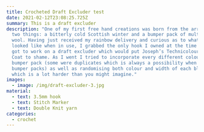 ```yaml
---
title: Crocheted Draft Excluder test
date: 2021-02-12T23:08:25.725Z
summary: This is a draft excluder
description: "One of my first free hand creations was born from the arrival of
  two things: a bitterly cold Scottish winter and a bumper pack of multicoloured
  wool. Having just received my rainbow delivery and curious as to what they
  looked like when in use, I grabbed the only hook I owned at the time (4mm) and
  got to work on a draft excluder which would put Joseph’s Technicolour Dream
  Coat to shame. As I went I tried to incorporate every different colour in the
  bumper pack (some were duplicates which is always a possibility when buying
  bumper packs) as well as randomising both colour and width of each block;
  which is a lot harder than you might imagine."
images:
  - image: /img/draft-excluder-3.jpg
material:
  - text: 3.5mm hook
  - text: Stitch Marker
  - text: Double Knit yarn
categories:
  - crochet
---
```

